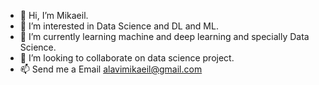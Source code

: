 - 👋 Hi, I’m Mikaeil.
- 👀 I’m interested in Data Science and DL and ML.
- 🌱 I’m currently learning machine and deep learning and specially Data Science.
- 💞️ I’m looking to collaborate on data science project.
- 📫 Send me a Email alavimikaeil@gmail.com

<!---
MikaeilAlavinejad/MikaeilAlavinejad is a ✨ special ✨ repository because its `README.md` (this file) appears on your GitHub profile.
You can click the Preview link to take a look at your changes.
--->
